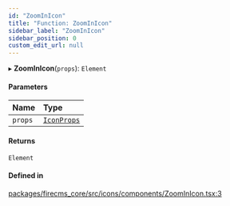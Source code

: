 ```yaml
---
id: "ZoomInIcon"
title: "Function: ZoomInIcon"
sidebar_label: "ZoomInIcon"
sidebar_position: 0
custom_edit_url: null
---
```


▸ **ZoomInIcon**(`props`): `Element`

#### Parameters

| Name | Type |
| :------ | :------ |
| `props` | [`IconProps`](../types/IconProps.md) |

#### Returns

`Element`

#### Defined in

[packages/firecms_core/src/icons/components/ZoomInIcon.tsx:3](https://github.com/FireCMSco/firecms/blob/d45f3739/packages/firecms_core/src/icons/components/ZoomInIcon.tsx#L3)
